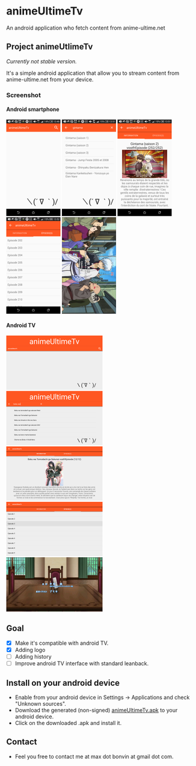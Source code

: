 # animeUltimeTv
An android application who fetch content from anime-ultime.net

## Project animeUtlimeTv
*Currently not stable version.*

It's a simple android application that allow you to stream content from anime-ultime.net from your device.

### Screenshot
#### Android smartphone
<img src="https://raw.githubusercontent.com/Alaanor/animeUltimeTv/master/img/screenshot01.png" height="256"/>
<img src="https://raw.githubusercontent.com/Alaanor/animeUltimeTv/master/img/screenshot02.png" height="256"/>
<img src="https://raw.githubusercontent.com/Alaanor/animeUltimeTv/master/img/screenshot03.png" height="256"/>
<img src="https://raw.githubusercontent.com/Alaanor/animeUltimeTv/master/img/screenshot04.png" height="256"/>
<img src="https://raw.githubusercontent.com/Alaanor/animeUltimeTv/master/img/screenshot05.png" height="256"/>

#### Android TV
<img src="https://raw.githubusercontent.com/Alaanor/animeUltimeTv/master/img/screenshotTv01.png" width="256"/>
<img src="https://raw.githubusercontent.com/Alaanor/animeUltimeTv/master/img/screenshotTv02.png" width="256"/>
<img src="https://raw.githubusercontent.com/Alaanor/animeUltimeTv/master/img/screenshotTv03.png" width="256"/>
<img src="https://raw.githubusercontent.com/Alaanor/animeUltimeTv/master/img/screenshotTv04.png" width="256"/>
<img src="https://raw.githubusercontent.com/Alaanor/animeUltimeTv/master/img/screenshotTv05.png" width="256"/>

## Goal
 * [x] Make it's compatible with android TV.
 * [x] Adding logo
 * [ ] Adding history
 * [ ] Improve android TV interface with standard leanback.

## Install on your android device
 * Enable from your android device in Settings -> Applications and check "Unknown sources".
 * Download the generated (non-signed) [animeUltimeTv.apk](https://github.com/Alaanor/animeUltimeTv/blob/master/animeUltimeTv.apk?raw=true) to your android device.
 * Click on the downloaded .apk and install it.

## Contact
 * Feel you free to contact me at max dot bonvin at gmail dot com.
